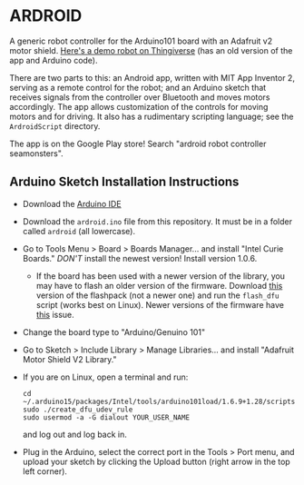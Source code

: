 # ARDROID
A generic robot controller for the Arduino101 board with an Adafruit v2 motor shield. [Here's a demo robot on Thingiverse](http://www.thingiverse.com/thing:1674749) (has an old version of the app and Arduino code).

There are two parts to this: an Android app, written with MIT App Inventor 2, serving as a remote control for the robot; and an Arduino sketch that receives signals from the controller over Bluetooth and moves motors accordingly. The app allows customization of the controls for moving motors and for driving. It also has a rudimentary scripting language; see the `ArdroidScript` directory.

The app is on the Google Play store! Search "ardroid robot controller seamonsters".

## Arduino Sketch Installation Instructions
- Download the [Arduino IDE](https://www.arduino.cc/en/Main/Software)
- Download the `ardroid.ino` file from this repository. It must be in a folder called `ardroid` (all lowercase).
- Go to Tools Menu > Board > Boards Manager... and install "Intel Curie Boards." *DON'T* install the newest version! Install version 1.0.6.
    - If the board has been used with a newer version of the library, you may have to flash an older version of the firmware. Download [this](https://github.com/01org/corelibs-arduino101/releases/download/1.0.7/arduino101-factory_ble-flashpack-ide.tar.bz2) version of the flashpack (not a newer one) and run the `flash_dfu` script (works best on Linux). Newer versions of the firmware have [this](https://github.com/01org/corelibs-arduino101/issues/446) issue.
- Change the board type to "Arduino/Genuino 101"
- Go to Sketch > Include Library > Manage Libraries... and install "Adafruit Motor Shield V2 Library."
- If you are on Linux, open a terminal and run:
    
    ```
    cd ~/.arduino15/packages/Intel/tools/arduino101load/1.6.9+1.28/scripts
    sudo ./create_dfu_udev_rule
    sudo usermod -a -G dialout YOUR_USER_NAME
    ```
    and log out and log back in.
- Plug in the Arduino, select the correct port in the Tools > Port menu, and upload your sketch by clicking the Upload button (right arrow in the top left corner).
